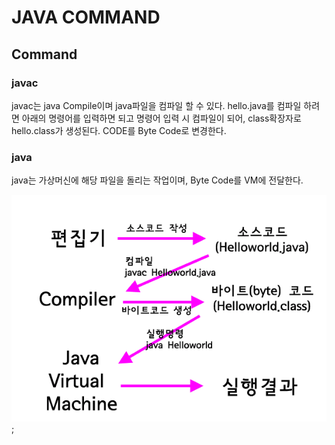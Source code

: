 # JAVA COMMAND

## Command
### javac
javac는 java Compile이며 java파일을 컴파일 할 수 있다.
hello.java를 컴파일 하려면 아래의 명령어를 입력하면 되고 명령어 입력 시 컴파일이 되어,
class확장자로 hello.class가 생성된다.
CODE를 Byte Code로 변경한다.

### java
java는 가상머신에 해당 파일을 돌리는 작업이며,
Byte Code를 VM에 전달한다.

![javaCommand](./img/javaCommand.gif);

